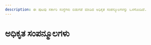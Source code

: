 ```yaml
---
description: ಈ ಪುಟವು ಸರ್ಕಾರಿ ಸಂಸ್ಥೆಗಳು ಬಿಡುಗಡೆ ಮಾಡಿದ ಅಧಿಕೃತ ಸಂಪನ್ಮೂಲಗಳನ್ನು ಒಳಗೊಂಡಿದೆ.
---
```


# ಅಧಿಕೃತ ಸಂಪನ್ಮೂಲಗಳು

